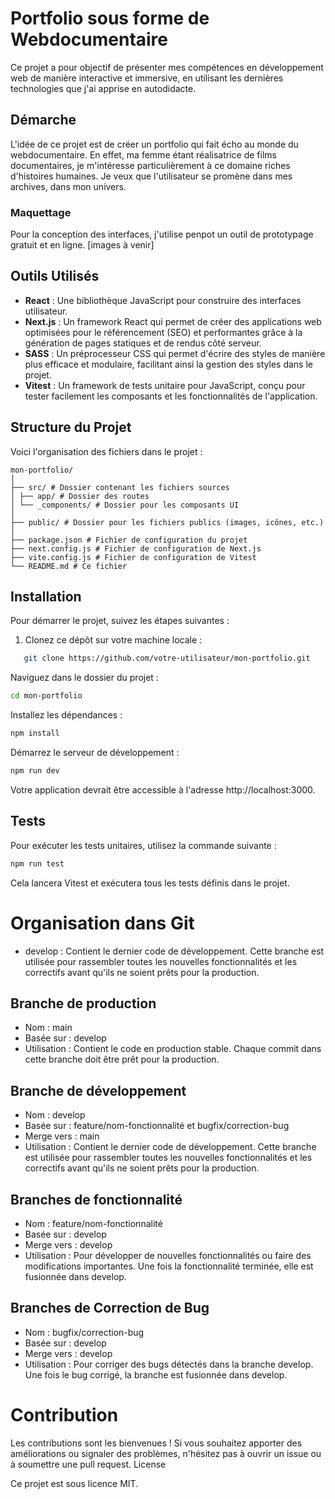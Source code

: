 # Portfolio sous forme de Webdocumentaire

Ce projet a pour objectif de présenter mes compétences en développement web de manière interactive et immersive, en utilisant les dernières technologies que j'ai apprise en autodidacte.

## Démarche

L'idée de ce projet est de créer un portfolio qui fait écho au monde du webdocumentaire. En effet, ma femme étant réalisatrice de films documentaires, je m'intéresse particulièrement à ce domaine riches d'histoires humaines. Je veux que l'utilisateur se promène dans mes archives, dans mon univers.

### Maquettage
Pour la conception des interfaces, j'utilise penpot un outil de prototypage gratuit et en ligne.
[images à venir]

## Outils Utilisés

- **React** : Une bibliothèque JavaScript pour construire des interfaces utilisateur.
- **Next.js** : Un framework React qui permet de créer des applications web optimisées pour le référencement (SEO) et performantes grâce à la génération de pages statiques et de rendus côté serveur.
- **SASS** : Un préprocesseur CSS qui permet d'écrire des styles de manière plus efficace et modulaire, facilitant ainsi la gestion des styles dans le projet.
- **Vitest** : Un framework de tests unitaire pour JavaScript, conçu pour tester facilement les composants et les fonctionnalités de l'application.

## Structure du Projet

Voici l'organisation des fichiers dans le projet :
```
mon-portfolio/
│
├── src/ # Dossier contenant les fichiers sources
│ ├── app/ # Dossier des routes
│ └── _components/ # Dossier pour les composants UI
│
├── public/ # Dossier pour les fichiers publics (images, icônes, etc.)
│
├── package.json # Fichier de configuration du projet
├── next.config.js # Fichier de configuration de Next.js
├── vite.config.js # Fichier de configuration de Vitest
└── README.md # Ce fichier
```

## Installation

Pour démarrer le projet, suivez les étapes suivantes :

1. Clonez ce dépôt sur votre machine locale :
```bash
   git clone https://github.com/votre-utilisateur/mon-portfolio.git
```
Naviguez dans le dossier du projet :

``` bash
cd mon-portfolio
```

Installez les dépendances :

``` bash
npm install
```

Démarrez le serveur de développement :

```bash
npm run dev
```
Votre application devrait être accessible à l'adresse http://localhost:3000.

## Tests

Pour exécuter les tests unitaires, utilisez la commande suivante :

```bash
npm run test
```
Cela lancera Vitest et exécutera tous les tests définis dans le projet.

# Organisation dans Git
* develop : Contient le dernier code de développement. Cette branche est utilisée pour rassembler toutes les nouvelles fonctionnalités et les correctifs avant qu'ils ne soient prêts pour la production.

## Branche de production
* Nom : main
* Basée sur : develop
* Utilisation : Contient le code en production stable. Chaque commit dans cette branche doit être prêt pour la production.

## Branche de développement
* Nom : develop
* Basée sur : feature/nom-fonctionnalité et bugfix/correction-bug
* Merge vers : main
* Utilisation : Contient le dernier code de développement. Cette branche est utilisée pour rassembler toutes les nouvelles fonctionnalités et les correctifs avant qu'ils ne soient prêts pour la production.

## Branches de fonctionnalité
* Nom : feature/nom-fonctionnalité
* Basée sur : develop
* Merge vers : develop
* Utilisation : Pour développer de nouvelles fonctionnalités ou faire des modifications importantes. Une fois la fonctionnalité terminée, elle est fusionnée dans develop.

## Branches de Correction de Bug
* Nom : bugfix/correction-bug
* Basée sur : develop
* Merge vers : develop
* Utilisation : Pour corriger des bugs détectés dans la branche develop. Une fois le bug corrigé, la branche est fusionnée dans develop.

# Contribution

Les contributions sont les bienvenues ! Si vous souhaitez apporter des améliorations ou signaler des problèmes, n'hésitez pas à ouvrir un issue ou à soumettre une pull request.
License

Ce projet est sous licence MIT.

